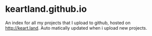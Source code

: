 # keartland.github.io
An index for all my projects that I upload to github, hosted on http://keart.land. Auto matically updated when i upload new projects.
